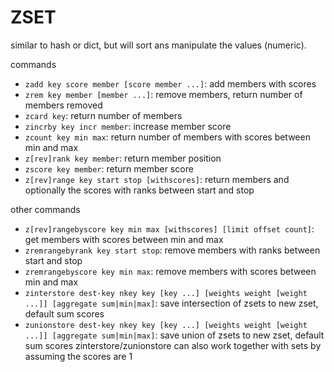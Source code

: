 # ZSET

similar to hash or dict, but will sort ans manipulate the values (numeric).

commands
- `zadd key score member [score member ...]`: add members with scores
- `zrem key member [member ...]`: remove members, return number of members removed
- `zcard key`: return number of members
- `zincrby key incr member`: increase member score
- `zcount key min max`: return number of members with scores between min and max
- `z[rev]rank key member`: return member position
- `zscore key member`: return member score 
- `z[rev]range key start stop [withscores]`: return members and optionally the scores with ranks between start and stop

other commands
- `z[rev]rangebyscore key min max [withscores] [limit offset count]`: get members with scores between min and max
- `zremrangebyrank key start stop`: remove members with ranks between start and stop
- `zremrangebyscore key min max`: remove members with scores between min and max
- `zinterstore dest-key nkey key [key ...] [weights weight [weight ...]] [aggregate sum|min|max]`: save intersection of zsets to new zset, default sum scores
- `zunionstore dest-key nkey key [key ...] [weights weight [weight ...]] [aggregate sum|min|max]`: save union of zsets to new zset, default sum scores
zinterstore/zunionstore can also work together with sets by assuming the scores are 1
